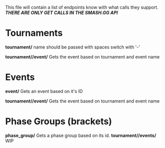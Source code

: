 This file will contain a list of endpoints know with what calls they support.
***THERE ARE ONLY GET CALLS IN THE SMASH.GG API***

# Tournaments
**tournament/<tournamentName>** name should be passed with spaces switch with '-'

**tournament/<tournamentName>/event/<eventName>** Gets the event based on tournament and event name
# Events
**event/<eventId>** Gets an event based on it's ID

**tournament/<tournamentName>/event/<eventName>** Gets the event based on tournament and event name

# Phase Groups (brackets)
**phase_group/<phaseGroupId>** Gets a phase group based on its id.
**tournament/<tournamentName>/events/<eventName><bracketId><phaseGroupId>** WIP
